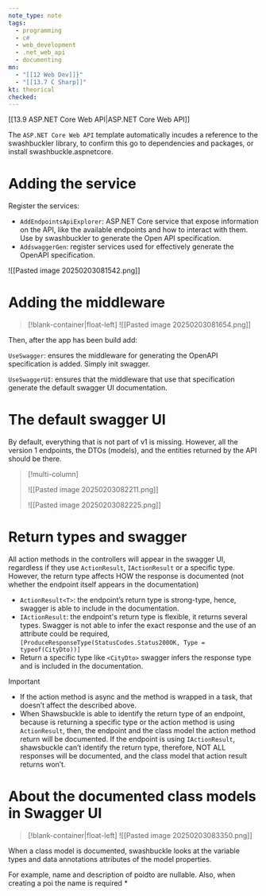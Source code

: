 ```yaml
---
note_type: note
tags:
  - programming
  - c#
  - web_development
  - .net_web_api
  - documenting
mn:
  - "[[12 Web Dev]]}"
  - "[[13.7 C Sharp]]"
kt: theorical
checked:
---
```

[[13.9 ASP.NET Core Web API|ASP.NET Core Web API]]

The `ASP.NET Core Web API` template automatically incudes a reference to the swashbuckler library, to confirm this go to dependencies and packages, or install swashbuckle.aspnetcore. 
# Adding the service
Register the services:
- `AddEndpointsApiExplorer`: ASP.NET Core service that expose information on the API, like the available endpoints and how to interact with them. Use by swashbuckler to generate the Open API specification. 
-	`AddswaggerGen`: register services used for effectively generate the OpenAPI specification.

![[Pasted image 20250203081542.png]]
# Adding the middleware
>[!blank-container|float-left]
![[Pasted image 20250203081654.png]]

Then, after the app has been build add: 

`UseSwagger`: ensures the middleware for generating the OpenAPI specification is added. Simply init swagger. 

`UseSwaggerUI`: ensures that the middleware that use that specification generate the default swagger UI documentation. 












# The default swagger UI 
By default, everything that is not part of v1 is missing. However, all the version 1 endpoints, the DTOs (models), and the entities returned by the API should be there. 

>[!multi-column]
>
>![[Pasted image 20250203082211.png]]
>
>![[Pasted image 20250203082225.png]]

# Return types and swagger
All action methods in the controllers will appear in the swagger UI, regardless if they use `ActionResult`, `IActionResult` or a specific type. However, the return type affects HOW the response is documented (not whether the endpoint itself appears in the documentation)

-	`ActionResult<T>`: the endpoint’s return type is strong-type, hence, swagger is able to include in the documentation. 
-	`IActionResult`: the endpoint's return type is flexible, it returns several types. Swagger is not able to infer the exact response and the use of an attribute could be required, `[ProduceResponseType(StatusCodes.Status200OK, Type = typeof(CityDto))]`
-	Return a specific type like `<CityDto>` swagger infers the response type and is included in the documentation. 

>[!important]
>- If the action method is async and the method is wrapped in a task, that doesn’t affect the described above.   
>- When Shawsbuckle is able to identify the return type of an endpoint, because is returning a specific type or the action method is using `ActionResult`, then, the endpoint and the class model the action method return will be documented. If the endpoint is using `IActionResult`, shawsbuckle can’t identify the return type, therefore, NOT ALL responses will be documented, and the class model that action result returns won’t.

# About the documented class models in Swagger UI
>[!blank-container|float-left]
>![[Pasted image 20250203083350.png]]

When a class model is documented, swashbuckle looks at the variable types and data annotations attributes of the model properties. 

For example, name and description of poidto are nullable. Also, when creating a poi the name is required *



